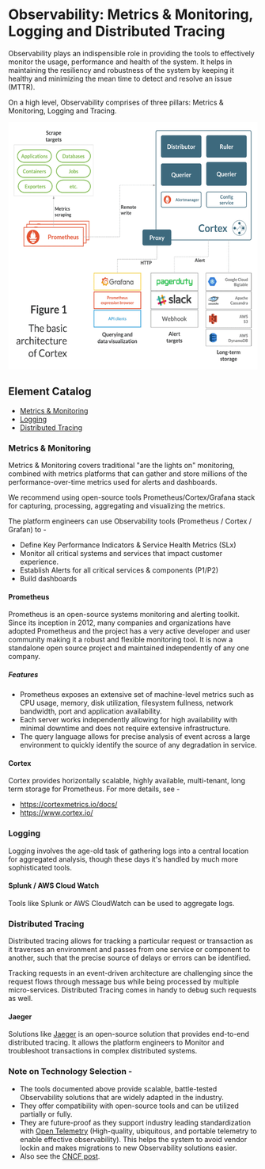 # Observability: Metrics & Monitoring, Logging and Distributed Tracing
Observability plays an indispensible role in providing the tools to effectively monitor the usage, performance and health of the system. It helps in maintaining the resiliency and robustness of the system by keeping it healthy and minimizing the mean time to detect and resolve an issue (MTTR).

On a high level, Observability comprises of three pillars: Metrics & Monitoring, Logging and Tracing.
 
<img src="../resources/images/observability-basic-architecture.png" height="500"></img>

## Element Catalog 
- [Metrics & Monitoring](#Metrics--Monitoring)
- [Logging](#Logging)
- [Distributed Tracing](#Distributed-Tracing) 

### Metrics & Monitoring
Metrics & Monitoring covers traditional "are the lights on" monitoring, combined with metrics platforms that can gather and store millions of the performance-over-time metrics used for alerts and dashboards.

We recommend using open-source tools Prometheus/Cortex/Grafana stack for capturing, processing, aggregating and visualizing the metrics.

The platform engineers can use Observability tools (Prometheus / Cortex / Grafan) to - 
- Define Key Performance Indicators & Service Health Metrics (SLx)
- Monitor all critical systems and services that impact customer experience.
- Establish Alerts for all critical services & components (P1/P2)
- Build dashboards 

#### Prometheus
Prometheus is an open-source systems monitoring and alerting toolkit. Since its inception in 2012, many companies and organizations have adopted Prometheus and the project has a very active developer and user community making it a robust and flexible monitoring tool. It is now a standalone open source project and maintained independently of any one company.
##### Features
- Prometheus exposes an extensive set of machine-level metrics such as CPU usage, memory, disk utilization, filesystem fullness, network bandwidth, port and application availability.
- Each server works independently allowing for high availability with minimal downtime and does not require extensive infrastructure.
- The query language allows for precise analysis of event across a large environment to quickly identify the source of any degradation in service.

#### Cortex
Cortex provides horizontally scalable, highly available, multi-tenant, long term storage for Prometheus. For more details, see -
- https://cortexmetrics.io/docs/
- https://www.cortex.io/

### Logging
Logging involves the age-old task of gathering logs into a central location for aggregated analysis, though these days it's handled by much more sophisticated tools.

#### Splunk / AWS Cloud Watch
Tools like Splunk or AWS CloudWatch can be used to aggregate logs.

### Distributed Tracing
Distributed tracing allows for tracking a particular request or transaction as it traverses an environment and passes from one service or component to another, such that the precise source of delays or errors can be identified. 

Tracking requests in an event-driven architecture are challenging since the request flows through message bus while being processed by multiple micro-services. Distributed Tracing comes in handy to debug such requests as well.

#### Jaeger
Solutions like [Jaeger](https://www.jaegertracing.io/) is an open-source solution that provides end-to-end distributed tracing. It allows the platform engineers to Monitor and troubleshoot transactions in complex distributed systems.


### Note on Technology Selection - 
- The tools documented above provide scalable, battle-tested Observability solutions that are widely adapted in the industry.
- They offer compatibility with open-source tools and can be utilized partially or fully.
- They are future-proof as they support industry leading standardization with [Open Telemetry](https://opentelemetry.io/) (High-quality, ubiquitous, and portable telemetry to enable effective observability). This helps the system to avoid vendor lockin and makes migrations to new Observability solutions easier.
- Also see the [CNCF post](https://www.cncf.io/blog/2018/12/18/cortex-a-multi-tenant-horizontally-scalable-prometheus-as-a-service/).      